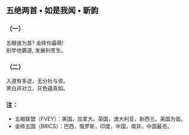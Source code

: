 ## 五绝两首 • 如是我闻 • 新韵
### （一）
五眼谁为首? 金砖你最萌!\
别学他霸道, 发展利苍生。

### （二）
入道有多途，无分社与资。\
黑白非对立，灰色蕴真如。


### 注：
- 五眼联盟（FVEY）：美国，加拿大，英国，澳大利亚，新西兰。美国为首。 
- 金砖五国（BRICS）：巴西，俄罗斯，印度，中国，南非。中国最亮。
